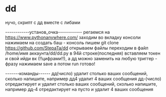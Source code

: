 # dd
нучо, скрипт с дд вместе с либами

------------установ_очка------------
 регаемся на https://www.pythonanywhere.com/
 заходим во вкладку консоли
нажимаем на создать баш - консоль 
пишем 
 git clone https://github.com/StepaTa/dd
 открываем файлы
 переходим в файл /home/имя аккаунта/dd/dd.py
 в 94й строке(последняя) вставляем токен и свой ийди вк (!!цифрами!!), а дд можно заменить на любую триггер - фразу
  нажимаем save а потом run
  готово!
  
  -------команды------
  дд(число) удалит столько ваших сообщений, сколько напишите, например дд4 удалит 4 ваших сообщения
  дд-(число) отредактирует и удалит столько ваших сообщений, сколько напишите, например дд-4 отредактирует на пусто и удалит 4 ваших сообщения
 
